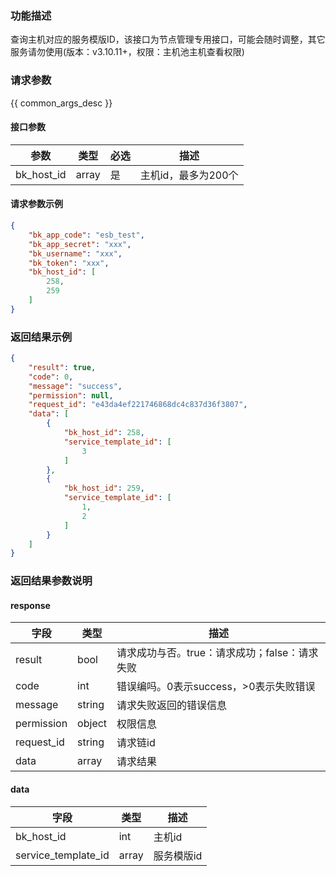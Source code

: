 ### 功能描述

查询主机对应的服务模版ID，该接口为节点管理专用接口，可能会随时调整，其它服务请勿使用(版本：v3.10.11+，权限：主机池主机查看权限)

### 请求参数

{{ common_args_desc }}

#### 接口参数

| 参数       | 类型  | 必选 | 描述                |
| ---------- | ----- | ---- | ------------------- |
| bk_host_id | array | 是   | 主机id，最多为200个 |

#### 请求参数示例

```json
{
    "bk_app_code": "esb_test",
    "bk_app_secret": "xxx",
    "bk_username": "xxx",
    "bk_token": "xxx",
    "bk_host_id": [
        258,
        259
    ]
}
```

### 返回结果示例

```json
{
    "result": true,
    "code": 0,
    "message": "success",
    "permission": null,
    "request_id": "e43da4ef221746868dc4c837d36f3807",
    "data": [
        {
            "bk_host_id": 258,
            "service_template_id": [
                3
            ]
        },
        {
            "bk_host_id": 259,
            "service_template_id": [
                1,
                2
            ]
        }
    ]
}
```

### 返回结果参数说明

#### response

| 字段                | 类型  | 描述       |
| ------------------- | ----- | ---------- |
| result     | bool   | 请求成功与否。true：请求成功；false：请求失败 |
| code       | int    | 错误编吗。0表示success，>0表示失败错误        |
| message    | string | 请求失败返回的错误信息                        |
| permission | object | 权限信息                                      |
| request_id | string | 请求链id                                      |
| data       | array  | 请求结果                                      |

#### data

| 字段                | 类型  | 描述       |
| ------------------- | ----- | ---------- |
| bk_host_id          | int   | 主机id     |
| service_template_id | array | 服务模版id |
